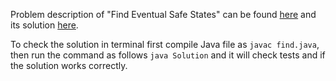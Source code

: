 Problem description of "Find Eventual Safe States" can be found [here](https://leetcode.com/problems/find-eventual-safe-states/description/) and its solution [here](https://github.com/aurimas13/Solutions-To-Problems/blob/main/LeetCode/Java%20Solutions/Find%20Eventual%20Safe%20States/find.java).

To check the solution in terminal first compile Java file as `javac find.java`, then run the command as follows `java Solution` and it will check tests and if the solution works correctly.
